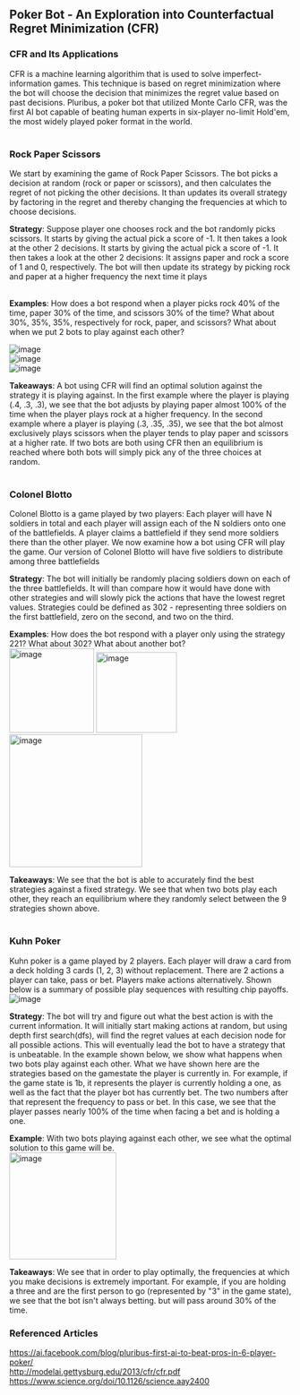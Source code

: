 ## Poker Bot - An Exploration into Counterfactual Regret Minimization (CFR)

### CFR and Its Applications
CFR is a machine learning algorithim that is used to solve imperfect-information games. This technique is based on regret minimization where the bot will choose the decision that minimizes the regret value based on past decisions. Pluribus, a poker bot that utilized Monte Carlo CFR, was the first AI bot capable of beating human experts in six-player no-limit Hold'em, the most widely played poker format in the world. 
<br>
<br>
### Rock Paper Scissors
We start by examining the game of Rock Paper Scissors. The bot picks a decision at random (rock or paper or scissors), and then calculates the regret of not picking the other decisions. It than updates its overall strategy by factoring in the regret and thereby changing the frequencies at which to choose decisions. 

**Strategy**: Suppose player one chooses rock and the bot randomly picks scissors. It starts by giving the actual pick a score of -1. It then takes a look at the other 2 decisions. It starts by giving the actual pick a score of -1. It then takes a look at the other 2 decisions: It assigns paper and rock a score of 1 and 0, respectively. The bot will then update its strategy by picking rock and paper at a higher frequency the next time it plays

<br> **Examples**: How does a bot respond when a player picks rock 40% of the time, paper 30% of the time, and scissors 30% of the time? What about 30%, 35%, 35%, respectively for rock, paper, and scissors? What about when we put 2 bots to play against each other?

![image](https://user-images.githubusercontent.com/61204939/187297927-b14130e5-88f3-4cff-84c1-812c70a31cb3.png) <br>
![image](https://user-images.githubusercontent.com/61204939/187298515-39b72e4e-3e83-4b44-a862-f0919e647fbb.png) <br>
![image](https://user-images.githubusercontent.com/61204939/187298976-222a1b10-9c03-43a4-b2f5-b498fce1a54c.png) <br>

**Takeaways**: A bot using CFR will find an optimal solution against the strategy it is playing against. In the first example where the player is playing (.4, .3, .3), we see that the bot adjusts by playing paper almost 100% of the time when the player plays rock at a higher frequency. In the second example where a player is playing (.3, .35, .35), we see that the bot almost exclusively plays scissors when the player tends to play paper and scissors at a higher rate. If two bots are both using CFR then an equilibrium is reached where both bots will simply pick any of the three choices at random.
<br>
<br>
### Colonel Blotto
Colonel Blotto is a game played by two players: Each player will have N soldiers in total and each player will assign each of the N soldiers onto one of the battlefields. A player claims a battlefield if they send more soldiers there than the other player. We now examine how a bot using CFR will play the game. Our version of Colonel Blotto will have five soldiers to distribute among three battlefields

**Strategy**: The bot will initially be randomly placing soldiers down on each of the three battlefields. It will than compare how it would have done with other strategies and will slowly pick the actions that have the lowest regret values. Strategies could be defined as 302 - representing three soldiers on the first battlefield, zero on the second, and two on the third.

**Examples**: How does the bot respond with a player only using the strategy 221? What about 302? What about another bot? <br>
<img width="151" alt="image" src="https://user-images.githubusercontent.com/61204939/187835844-79630ac0-d018-4fdd-9449-ee9ae694394a.png"> 
<img width="144" alt="image" src="https://user-images.githubusercontent.com/61204939/187835933-50fcfe88-6b77-4921-8e65-92c05fbd4bd0.png">
<img width="237" alt="image" src="https://user-images.githubusercontent.com/61204939/187835706-2f96cc53-6e0f-4309-9a84-7906c64d0dad.png"> <br>

**Takeaways**: We see that the bot is able to accurately find the best strategies against a fixed strategy. We see that when two bots play each other, they reach an equilibrium where they randomly select between the 9 strategies shown above.
<br>
<br>
### Kuhn Poker
Kuhn poker is a game played by 2 players. Each player will draw a card from a deck holding 3 cards (1, 2, 3) without replacement. There are 2 actions a player can take, pass or bet. Players make actions alternatively. Shown below is a summary of possible play sequences with resulting chip payoffs. <br>
![image](https://user-images.githubusercontent.com/61204939/187319092-454ba419-3c7e-40e3-9159-d43620b48b01.png)

**Strategy**: The bot will try and figure out what the best action is with the current information. It will initially start making actions at random, but using depth first search(dfs), will find the regret values at each decision node for all possible actions. This will eventually lead the bot to have a strategy that is unbeatable. In the example shown below, we show what happens when two bots play against each other. What we have shown here are the strategies based on the gamestate the player is currently in. For example, if the game state is 1b, it represents the player is currently holding a one, as well as the fact that the player bot has currently bet. The two numbers after that represent the frequency to pass or bet. In this case, we see that the player passes nearly 100% of the time when facing a bet and is holding a one.

**Example**: With two bots playing against each other, we see what the optimal solution to this game will be. <br>
<img width="191" alt="image" src="https://user-images.githubusercontent.com/61204939/187834996-07e8b808-ecde-49c2-8dee-e3143ef63337.png">


**Takeaways**: We see that in order to play optimally, the frequencies at which you make decisions is extremely important. For example, if you are holding a three and are the first person to go (represented by "3" in the game state), we see that the bot isn't always betting. but will pass around 30% of the time. 


### Referenced Articles
https://ai.facebook.com/blog/pluribus-first-ai-to-beat-pros-in-6-player-poker/ <br>
http://modelai.gettysburg.edu/2013/cfr/cfr.pdf <br>
https://www.science.org/doi/10.1126/science.aay2400
